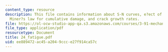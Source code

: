 ```yaml
---
content_type: resource
description: This file contains information about S-N curves, e?ect of mean load,
  Miner?s law for cumulative damage, and crack growth rates.
file: https://ol-ocw-studio-app-qa.s3.amazonaws.com/courses/3-91-mechanical-behavior-of-plastics-spring-2007/ee889472ac45a2049ccce27f914ca57c_24_fatigue.pdf
file_type: application/pdf
resourcetype: Document
title: 24_fatigue.pdf
uid: ee889472-ac45-a204-9ccc-e27f914ca57c
---
```

